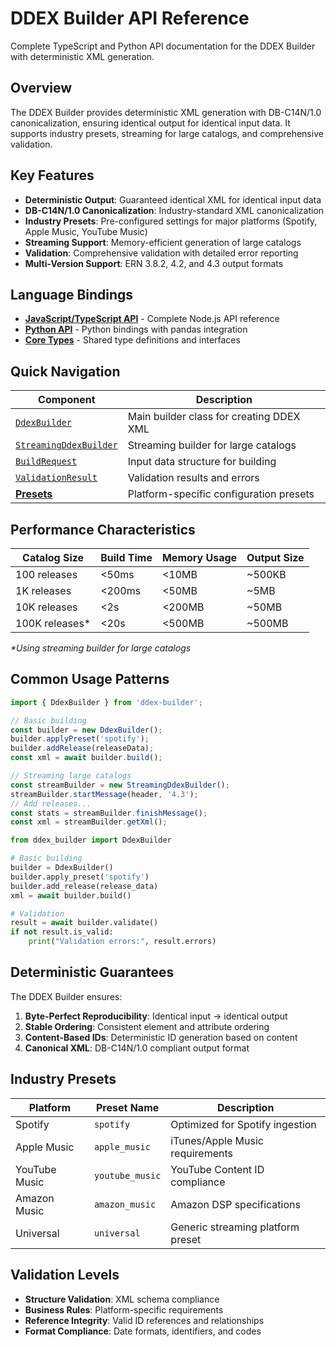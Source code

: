 # DDEX Builder API Reference

Complete TypeScript and Python API documentation for the DDEX Builder with deterministic XML generation.

## Overview

The DDEX Builder provides deterministic XML generation with DB-C14N/1.0 canonicalization, ensuring identical output for identical input data. It supports industry presets, streaming for large catalogs, and comprehensive validation.

## Key Features

- **Deterministic Output**: Guaranteed identical XML for identical input data
- **DB-C14N/1.0 Canonicalization**: Industry-standard XML canonicalization
- **Industry Presets**: Pre-configured settings for major platforms (Spotify, Apple Music, YouTube Music)
- **Streaming Support**: Memory-efficient generation of large catalogs
- **Validation**: Comprehensive validation with detailed error reporting
- **Multi-Version Support**: ERN 3.8.2, 4.2, and 4.3 output formats

## Language Bindings

- [**JavaScript/TypeScript API**](./typescript) - Complete Node.js API reference
- [**Python API**](./python) - Python bindings with pandas integration
- [**Core Types**](./types) - Shared type definitions and interfaces

## Quick Navigation

| Component | Description |
|-----------|-------------|
| [`DdexBuilder`](./typescript#ddexbuilder) | Main builder class for creating DDEX XML |
| [`StreamingDdexBuilder`](./typescript#streamingddexbuilder) | Streaming builder for large catalogs |
| [`BuildRequest`](./types#buildrequest) | Input data structure for building |
| [`ValidationResult`](./types#validationresult) | Validation results and errors |
| [**Presets**](./presets) | Platform-specific configuration presets |

## Performance Characteristics

| Catalog Size | Build Time | Memory Usage | Output Size |
|--------------|------------|--------------|-------------|
| 100 releases | <50ms | <10MB | ~500KB |
| 1K releases | <200ms | <50MB | ~5MB |
| 10K releases | <2s | <200MB | ~50MB |
| 100K releases* | <20s | <500MB | ~500MB |

_*Using streaming builder for large catalogs_

## Common Usage Patterns

```typescript
import { DdexBuilder } from 'ddex-builder';

// Basic building
const builder = new DdexBuilder();
builder.applyPreset('spotify');
builder.addRelease(releaseData);
const xml = await builder.build();

// Streaming large catalogs
const streamBuilder = new StreamingDdexBuilder();
streamBuilder.startMessage(header, '4.3');
// Add releases...
const stats = streamBuilder.finishMessage();
const xml = streamBuilder.getXml();
```

```python
from ddex_builder import DdexBuilder

# Basic building
builder = DdexBuilder()
builder.apply_preset('spotify')
builder.add_release(release_data)
xml = await builder.build()

# Validation
result = await builder.validate()
if not result.is_valid:
    print("Validation errors:", result.errors)
```

## Deterministic Guarantees

The DDEX Builder ensures:

1. **Byte-Perfect Reproducibility**: Identical input → identical output
2. **Stable Ordering**: Consistent element and attribute ordering
3. **Content-Based IDs**: Deterministic ID generation based on content
4. **Canonical XML**: DB-C14N/1.0 compliant output format

## Industry Presets

| Platform | Preset Name | Description |
|----------|-------------|-------------|
| Spotify | `spotify` | Optimized for Spotify ingestion |
| Apple Music | `apple_music` | iTunes/Apple Music requirements |
| YouTube Music | `youtube_music` | YouTube Content ID compliance |
| Amazon Music | `amazon_music` | Amazon DSP specifications |
| Universal | `universal` | Generic streaming platform preset |

## Validation Levels

- **Structure Validation**: XML schema compliance
- **Business Rules**: Platform-specific requirements  
- **Reference Integrity**: Valid ID references and relationships
- **Format Compliance**: Date formats, identifiers, and codes